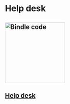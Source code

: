 # Help desk

## <img src="https://ci.appveyor.com/api/projects/status/github/NimbleFish/help_desk_front?svg=true" width=200 alt="Bindle code" />

## <a href="https://nimblefish.github.io/help_desk_front/index.html" target="_blank">Help desk</a>
